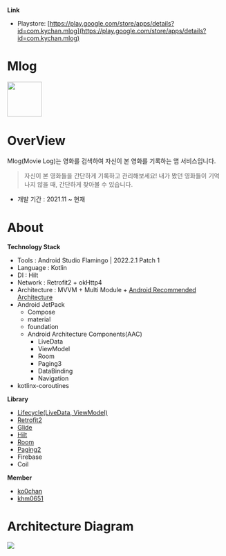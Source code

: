 
**Link**
- Playstore: [https://play.google.com/store/apps/details?id=com.kychan.mlog](https://play.google.com/store/apps/details?id=com.kychan.mlog)

# Mlog
<img src="https://user-images.githubusercontent.com/58040559/119822414-97bbcc00-bf2e-11eb-929f-199e8822041b.png" width="80">

# OverView

Mlog(Movie Log)는 영화를 검색하여 자신이 본 영화를 기록하는 앱 서비스입니다.<br>

> 자신이 본 영화들을 간단하게 기록하고 관리해보세요!
내가 봤던 영화들이 기억나지 않을 때,
간단하게 찾아볼 수 있습니다.

- 개발 기간 : 2021.11 ~ 현재

# About

**Technology Stack**

- Tools : Android Studio Flamingo | 2022.2.1 Patch 1
- Language : Kotlin
- DI : Hilt
- Network : Retrofit2 + okHttp4
- Architecture : MVVM + Multi Module + [Android Recommended Architecture](https://developer.android.com/topic/architecture?hl=ko#recommended-app-arch)
- Android JetPack
  - Compose
  - material
  - foundation
  - Android Architecture Components(AAC)
    - LiveData
    - ViewModel
    - Room
    - Paging3
    - DataBinding
    - Navigation
- kotlinx-coroutines

**Library**

- [Lifecycle(LiveData, ViewModel)](https://developer.android.com/jetpack/androidx/releases/lifecycle)
- [Retrofit2](https://github.com/square/retrofit)
- [Glide](https://github.com/bumptech/glide)
- [Hilt](https://developer.android.com/jetpack/androidx/releases/hilt)
- [Room](https://developer.android.com/jetpack/androidx/releases/room)
- [Paging2](https://developer.android.com/jetpack/androidx/releases/paging#version_212_3)
- Firebase
- Coil

**Member**
- [ko0chan](https://github.com/ko0chan)
- [khm0651](https://github.com/khm0651)

<!-- 
# ToDo
- 자체적인 알람 기능 구현.
- 스크랩 통신 기능 수정.
- 로딩 시 UX를 고려해서 갑자기 뜨는 것 말고 로딩을 위한 작업 필요.
- 네트워크 상태  -->


# Architecture Diagram
<img src="https://github.com/big-gates/mlog-android/assets/58040559/a8cc4e56-3566-498d-9291-402f57a47c6e">

